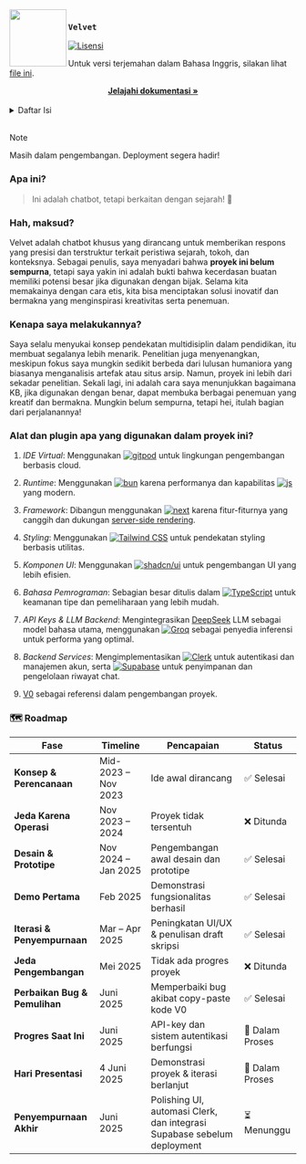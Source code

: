 <!-- Desain Markdown ini terinspirasi dari repositori resmi Zed Browser. -->  
<!-- Sumber: https://github.com/zed-industries/zed/blob/main/README.md -->

<img src="/core/app/favicon.ico" width="100px" align="left" />

### `Velvet`
[![Lisensi](https://img.shields.io/badge/license-MIT-blue.svg)](/license)

<p align="left">
  Untuk versi terjemahan dalam Bahasa Inggris, silakan lihat <a href="/readme.md">file ini</a>.
  <br />
</p>

<div align="center">
  <a href="https://github.com/velve-t/core/tree/main/core">
    <strong>Jelajahi dokumentasi »</strong>
  </a>
</div>

<br/>

<details>
  <summary>Daftar Isi</summary>
  <ol>
    <li>
      <a href="#apa-ini">Apa ini?</a>
    </li>
    <li>
      <a href="#hah-maksud">Hah, Maksud?</a>
    </li>
    <li>
      <a href="#kenapa-saya-membuat-proyek-ini">Kenapa saya membuat proyek ini?</a>
    </li>
    <li>
      <a
        href="#alat-dan-plugin-apa-yang-digunakan-dalam-proyek-ini"
        >Alat dan plugin apa yang digunakan dalam proyek ini?</a
      >
    </li>
    <li><a href="#roadmap">🗺️ Roadmap</a></li>
  </ol>
</details>

<br/>

> [!NOTE]  
> Masih dalam pengembangan. Deployment segera hadir!

### Apa ini?
> Ini adalah chatbot, tetapi berkaitan dengan sejarah! 🤗

### Hah, maksud?
Velvet adalah chatbot khusus yang dirancang untuk memberikan respons yang presisi dan terstruktur terkait peristiwa sejarah, tokoh, dan konteksnya. Sebagai penulis, saya menyadari bahwa __proyek ini belum sempurna__, tetapi saya yakin ini adalah bukti bahwa kecerdasan buatan memiliki potensi besar jika digunakan dengan bijak. Selama kita memakainya dengan cara etis, kita bisa menciptakan solusi inovatif dan bermakna yang menginspirasi kreativitas serta penemuan.

### Kenapa saya melakukannya?
Saya selalu menyukai konsep pendekatan multidisiplin dalam pendidikan, itu membuat segalanya lebih menarik. Penelitian juga menyenangkan, meskipun fokus saya mungkin sedikit berbeda dari lulusan humaniora yang biasanya menganalisis artefak atau situs arsip. Namun, proyek ini lebih dari sekadar penelitian. Sekali lagi, ini adalah cara saya menunjukkan bagaimana KB, jika digunakan dengan benar, dapat membuka berbagai penemuan yang kreatif dan bermakna. Mungkin belum sempurna, tetapi hei, itulah bagian dari perjalanannya!

### Alat dan plugin apa yang digunakan dalam proyek ini?
1. *IDE Virtual*: Menggunakan <a href="https://gitpod.io/"><img src="https://img.shields.io/badge/-gitpod-orange?logo=gitpod&logoColor=white&label=" alt="gitpod" /></a> untuk lingkungan pengembangan berbasis cloud.

2. *Runtime*: Menggunakan <a href="https://bun.sh/"><img src="https://img.shields.io/badge/bun-%23000000.svg?logo=bun&logoColor=white" alt="bun"></a> karena performanya dan kapabilitas <a href="https://developer.mozilla.org/en-US/docs/Web/JavaScript"><img src="https://img.shields.io/badge/JavaScript-%23F7DF1E.svg?logo=javascript&logoColor=white" alt="js"></a> yang modern.

3. *Framework*: Dibangun menggunakan <a href="https://nextjs.org/"><img src="https://img.shields.io/badge/next.js-%23000000.svg?logo=next.js&logoColor=white" alt="next"></a> karena fitur-fiturnya yang canggih dan dukungan [server-side rendering](https://nextjs.org/docs/pages/building-your-application/rendering/server-side-rendering).

4. *Styling*: Menggunakan <a href="https://tailwindcss.com/"><img src="https://img.shields.io/badge/tailwind.css-%2338B2AC.svg?logo=tailwindcss&logoColor=white" alt="Tailwind CSS"></a> untuk pendekatan styling berbasis utilitas.

5. *Komponen UI*: Menggunakan <a href="https://ui.shadcn.com/"><img src="https://img.shields.io/badge/shadcn/ui-%2318181B.svg?logo=vercel&logoColor=white" alt="shadcn/ui"></a> untuk pengembangan UI yang lebih efisien.

6. *Bahasa Pemrograman*: Sebagian besar ditulis dalam <a href="https://www.typescriptlang.org/"><img src="https://img.shields.io/badge/TypeScript-%23007ACC.svg?logo=typescript&logoColor=white" alt="TypeScript"></a> untuk keamanan tipe dan pemeliharaan yang lebih mudah.

7. *API Keys & LLM Backend*: Mengintegrasikan [DeepSeek](https://console.groq.com/docs/model/deepseek-r1-distill-llama-70b) LLM sebagai model bahasa utama, menggunakan <a href="https://console.groq.com/home"><img src="https://img.shields.io/badge/Groq-%23F55036.svg" alt="Groq"></a> sebagai penyedia inferensi untuk performa yang optimal.

8. *Backend Services*: Mengimplementasikan <a href="https://dashboard.clerk.com/apps"><img src="https://img.shields.io/badge/Clerk-%23000000.svg?logo=clerk&logoColor=purple" alt="Clerk"></a> untuk autentikasi dan manajemen akun, serta <a href="https://supabase.com/"><img src="https://img.shields.io/badge/Supabase-%2300E676.svg?logo=supabase&logoColor=white" alt="Supabase"></a> untuk penyimpanan dan pengelolaan riwayat chat.

9. [V0](https://v0.dev/) sebagai referensi dalam pengembangan proyek.

### 🗺️ Roadmap
| Fase | Timeline | Pencapaian | Status |
|------|----------|------------|--------|
| **Konsep & Perencanaan** | Mid-2023 – Nov 2023 | Ide awal dirancang | ✅ Selesai |
| **Jeda Karena Operasi** | Nov 2023 – 2024 | Proyek tidak tersentuh | ❌ Ditunda |
| **Desain & Prototipe** | Nov 2024 – Jan 2025 | Pengembangan awal desain dan prototipe | ✅ Selesai |
| **Demo Pertama** | Feb 2025 | Demonstrasi fungsionalitas berhasil | ✅ Selesai |
| **Iterasi & Penyempurnaan** | Mar – Apr 2025 | Peningkatan UI/UX & penulisan draft skripsi | ✅ Selesai |
| **Jeda Pengembangan** | Mei 2025 | Tidak ada progres proyek | ❌ Ditunda |
| **Perbaikan Bug & Pemulihan** | Juni 2025 | Memperbaiki bug akibat copy-paste kode V0 | ✅ Selesai |
| **Progres Saat Ini** | Juni 2025 | API-key dan sistem autentikasi berfungsi | 🔄 Dalam Proses |
| **Hari Presentasi** | 4 Juni 2025 | Demonstrasi proyek & iterasi berlanjut | 🔄 Dalam Proses |
| **Penyempurnaan Akhir** | Juni 2025 | Polishing UI, automasi Clerk, dan integrasi Supabase sebelum deployment | ⏳ Menunggu |